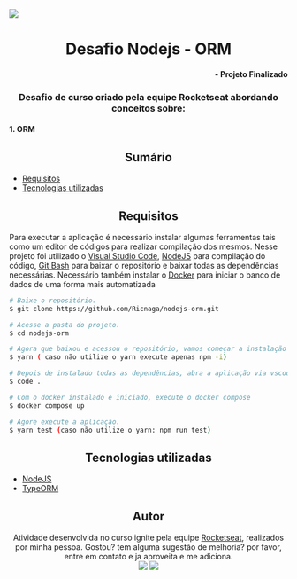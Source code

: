  <img src="https://img.shields.io/github/license/Ricnaga/nodejs-orm?label=License&style=for-the-badge"/>

# <div align="center"> Desafio Nodejs - ORM </div>

#### <div align="right">- Projeto Finalizado <div>

### <div align="center"> Desafio de curso criado pela equipe Rocketseat abordando conceitos sobre: </div>

#### 1. ORM 

## <div align="center"> Sumário </div>
<!--ts-->
   - [Requisitos](#<div-align="center">Requisitos</div>)
   - [Tecnologias utilizadas](#<div-align="center">Tecnologias-utilizadas</div>)
<!--te-->

## <div align="center">Requisitos</div>
Para executar a aplicação é necessário instalar algumas ferramentas tais como um editor de códigos para realizar compilação dos mesmos. Nesse projeto foi utilizado o [Visual Studio Code](https://code.visualstudio.com/), [NodeJS](https://nodejs.org/en/) para compilação do código, [Git Bash](https://gitforwindows.org/) para baixar o repositório e baixar todas as dependências necessárias.
Necessário também instalar o [Docker](https://www.docker.com/products/docker-desktop) para iniciar o banco de dados de uma forma mais automatizada

```bash
# Baixe o repositório.
$ git clone https://github.com/Ricnaga/nodejs-orm.git

# Acesse a pasta do projeto.
$ cd nodejs-orm

# Agora que baixou e acessou o repositório, vamos começar a instalação das dependências.
$ yarn ( caso não utilize o yarn execute apenas npm -i)

# Depois de instalado todas as dependências, abra a aplicação via vscode
$ code .

# Com o docker instalado e iniciado, execute o docker compose
$ docker compose up

# Agore execute a aplicação.
$ yarn test (caso não utilize o yarn: npm run test)
```

##  <div align="center">Tecnologias utilizadas</div>
- [NodeJS](https://nodejs.org/en/)
- [TypeORM](https://typeorm.io/#/)


## <div align="center">Autor</div>
<div align="center">Atividade desenvolvida no curso ignite pela equipe <a href="https://rocketseat.com.br/">Rocketseat</a>, realizados por minha pessoa.
Gostou? tem alguma sugestão de melhoria? por favor, entre em contato e ja aproveita e me adiciona.<br>
<a href="https://www.linkedin.com/in/ricardo-nagatomy"><img src="https://img.shields.io/badge/-RicardoNaga-blue?style=flat-square&logo=Linkedin&logoColor=white"></a>
<a href="https://app.rocketseat.com.br/me/ricardo-nagatomy"><img src="https://img.shields.io/badge/-Rocketseat-000?style=flat-square&logo=&logoColor=white"></a>
</div>